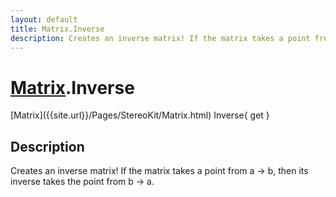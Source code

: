 ```yaml
---
layout: default
title: Matrix.Inverse
description: Creates an inverse matrix! If the matrix takes a point from a -> b, then its inverse takes the point from b -> a.
---
```

# [Matrix]({{site.url}}/Pages/StereoKit/Matrix.html).Inverse

<div class='signature' markdown='1'>
[Matrix]({{site.url}}/Pages/StereoKit/Matrix.html) Inverse{ get }
</div>

## Description
Creates an inverse matrix! If the matrix takes a point
from a -> b, then its inverse takes the point from b -> a.

